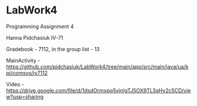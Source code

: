 # LabWork4
 Programming Assignment 4
 
 Hanna Pidchasiuk IV-71
 
 Gradebook - 7112, in the group list - 13
 
 MainActivity - https://github.com/pidchasiuk/LabWork4/tree/main/app/src/main/java/ua/kpi/comsys/iv7112
 
 Video - https://drive.google.com/file/d/1dsdOrmxpq5vjnIgTJ5OX9TL5sHy2c5CD/view?usp=sharing
